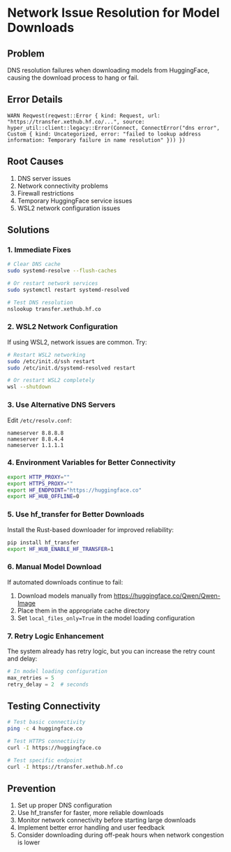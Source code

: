 # Network Issue Resolution for Model Downloads

## Problem
DNS resolution failures when downloading models from HuggingFace, causing the download process to hang or fail.

## Error Details
```
WARN Reqwest(reqwest::Error { kind: Request, url: "https://transfer.xethub.hf.co/...", source: hyper_util::client::legacy::Error(Connect, ConnectError("dns error", Custom { kind: Uncategorized, error: "failed to lookup address information: Temporary failure in name resolution" })) })
```

## Root Causes
1. DNS server issues
2. Network connectivity problems
3. Firewall restrictions
4. Temporary HuggingFace service issues
5. WSL2 network configuration issues

## Solutions

### 1. Immediate Fixes
```bash
# Clear DNS cache
sudo systemd-resolve --flush-caches

# Or restart network services
sudo systemctl restart systemd-resolved

# Test DNS resolution
nslookup transfer.xethub.hf.co
```

### 2. WSL2 Network Configuration
If using WSL2, network issues are common. Try:

```bash
# Restart WSL2 networking
sudo /etc/init.d/ssh restart
sudo /etc/init.d/systemd-resolved restart

# Or restart WSL2 completely
wsl --shutdown
```

### 3. Use Alternative DNS Servers
Edit `/etc/resolv.conf`:
```
nameserver 8.8.8.8
nameserver 8.8.4.4
nameserver 1.1.1.1
```

### 4. Environment Variables for Better Connectivity
```bash
export HTTP_PROXY=""
export HTTPS_PROXY=""
export HF_ENDPOINT="https://huggingface.co"
export HF_HUB_OFFLINE=0
```

### 5. Use hf_transfer for Better Downloads
Install the Rust-based downloader for improved reliability:
```bash
pip install hf_transfer
export HF_HUB_ENABLE_HF_TRANSFER=1
```

### 6. Manual Model Download
If automated downloads continue to fail:
1. Download models manually from https://huggingface.co/Qwen/Qwen-Image
2. Place them in the appropriate cache directory
3. Set `local_files_only=True` in the model loading configuration

### 7. Retry Logic Enhancement
The system already has retry logic, but you can increase the retry count and delay:
```python
# In model loading configuration
max_retries = 5
retry_delay = 2  # seconds
```

## Testing Connectivity
```bash
# Test basic connectivity
ping -c 4 huggingface.co

# Test HTTPS connectivity
curl -I https://huggingface.co

# Test specific endpoint
curl -I https://transfer.xethub.hf.co
```

## Prevention
1. Set up proper DNS configuration
2. Use hf_transfer for faster, more reliable downloads
3. Monitor network connectivity before starting large downloads
4. Implement better error handling and user feedback
5. Consider downloading during off-peak hours when network congestion is lower